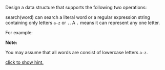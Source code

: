 

Design a data structure that supports the following two operations:



search(word) can search a literal word or a regular expression string containing only letters `a-z` or `.`. A `.` means it can represent any one letter.


For example:


**Note:**<br>
You may assume that all words are consist of lowercase letters `a-z`.


[click to show hint.](#)
